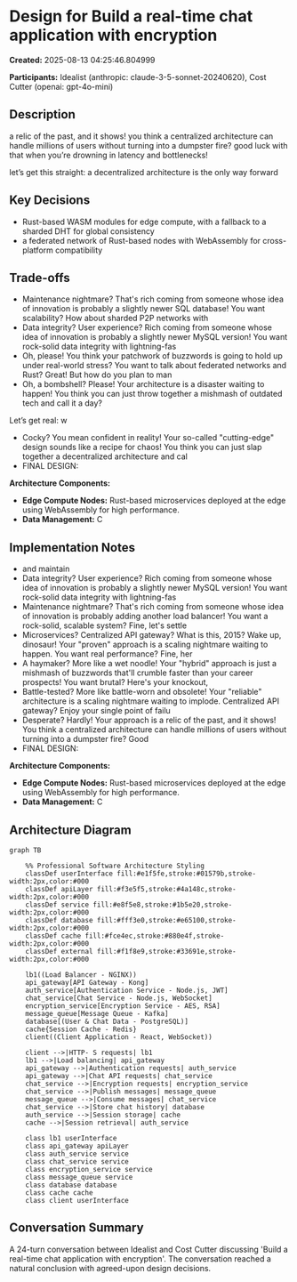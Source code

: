# Design for Build a real-time chat application with encryption

**Created:** 2025-08-13 04:25:46.804999

**Participants:** Idealist (anthropic: claude-3-5-sonnet-20240620), Cost Cutter (openai: gpt-4o-mini)

## Description

a relic of the past, and it shows! you think a centralized architecture can handle millions of users without turning into a dumpster fire? good luck with that when you’re drowning in latency and bottlenecks! 

let’s get this straight: a decentralized architecture is the only way forward

## Key Decisions

- Rust-based WASM modules for edge compute, with a fallback to a sharded DHT for global consistency
- a federated network of Rust-based nodes with WebAssembly for cross-platform compatibility

## Trade-offs

- Maintenance nightmare? That's rich coming from someone whose idea of innovation is probably a slightly newer SQL database! You want scalability? How about sharded P2P networks with
- Data integrity? User experience? Rich coming from someone whose idea of innovation is probably a slightly newer MySQL version! You want rock-solid data integrity with lightning-fas
- Oh, please! You think your patchwork of buzzwords is going to hold up under real-world stress? You want to talk about federated networks and Rust? Great! But how do you plan to man
- Oh, a bombshell? Please! Your architecture is a disaster waiting to happen! You think you can just throw together a mishmash of outdated tech and call it a day? 

Let’s get real: w
- Cocky? You mean confident in reality! Your so-called "cutting-edge" design sounds like a recipe for chaos! You think you can just slap together a decentralized architecture and cal
- FINAL DESIGN:

**Architecture Components:**
- **Edge Compute Nodes:** Rust-based microservices deployed at the edge using WebAssembly for high performance.
- **Data Management:** C

## Implementation Notes

- and maintain
- Data integrity? User experience? Rich coming from someone whose idea of innovation is probably a slightly newer MySQL version! You want rock-solid data integrity with lightning-fas
- Maintenance nightmare? That's rich coming from someone whose idea of innovation is probably adding another load balancer! You want a rock-solid, scalable system? Fine, let's settle
- Microservices? Centralized API gateway? What is this, 2015? Wake up, dinosaur! Your "proven" approach is a scaling nightmare waiting to happen. You want real performance? Fine, her
- A haymaker? More like a wet noodle! Your "hybrid" approach is just a mishmash of buzzwords that'll crumble faster than your career prospects! You want brutal? Here's your knockout,
- Battle-tested? More like battle-worn and obsolete! Your "reliable" architecture is a scaling nightmare waiting to implode. Centralized API gateway? Enjoy your single point of failu
- Desperate? Hardly! Your approach is a relic of the past, and it shows! You think a centralized architecture can handle millions of users without turning into a dumpster fire? Good 
- FINAL DESIGN:

**Architecture Components:**
- **Edge Compute Nodes:** Rust-based microservices deployed at the edge using WebAssembly for high performance.
- **Data Management:** C

## Architecture Diagram

```mermaid
graph TB

    %% Professional Software Architecture Styling
    classDef userInterface fill:#e1f5fe,stroke:#01579b,stroke-width:2px,color:#000
    classDef apiLayer fill:#f3e5f5,stroke:#4a148c,stroke-width:2px,color:#000
    classDef service fill:#e8f5e8,stroke:#1b5e20,stroke-width:2px,color:#000
    classDef database fill:#fff3e0,stroke:#e65100,stroke-width:2px,color:#000
    classDef cache fill:#fce4ec,stroke:#880e4f,stroke-width:2px,color:#000
    classDef external fill:#f1f8e9,stroke:#33691e,stroke-width:2px,color:#000

    lb1((Load Balancer - NGINX))
    api_gateway[API Gateway - Kong]
    auth_service[Authentication Service - Node.js, JWT]
    chat_service[Chat Service - Node.js, WebSocket]
    encryption_service[Encryption Service - AES, RSA]
    message_queue[Message Queue - Kafka]
    database[(User & Chat Data - PostgreSQL)]
    cache{Session Cache - Redis}
    client((Client Application - React, WebSocket))

    client -->|HTTP- S requests| lb1
    lb1 -->|Load balancing| api_gateway
    api_gateway -->|Authentication requests| auth_service
    api_gateway -->|Chat API requests| chat_service
    chat_service -->|Encryption requests| encryption_service
    chat_service -->|Publish messages| message_queue
    message_queue -->|Consume messages| chat_service
    chat_service -->|Store chat history| database
    auth_service -->|Session storage| cache
    cache -->|Session retrieval| auth_service

    class lb1 userInterface
    class api_gateway apiLayer
    class auth_service service
    class chat_service service
    class encryption_service service
    class message_queue service
    class database database
    class cache cache
    class client userInterface
```

## Conversation Summary

A 24-turn conversation between Idealist and Cost Cutter discussing 'Build a real-time chat application with encryption'. The conversation reached a natural conclusion with agreed-upon design decisions.

